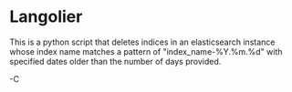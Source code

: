 # Langolier

This is a python script that deletes indices in an elasticsearch instance whose index name matches a pattern of "index_name-%Y.%m.%d" with specified dates older than the number of days provided.

-C
